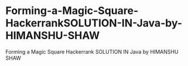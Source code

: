 # Forming-a-Magic-Square-HackerrankSOLUTION-IN-Java-by-HIMANSHU-SHAW
Forming a Magic Square Hackerrank SOLUTION IN Java by HIMANSHU SHAW
